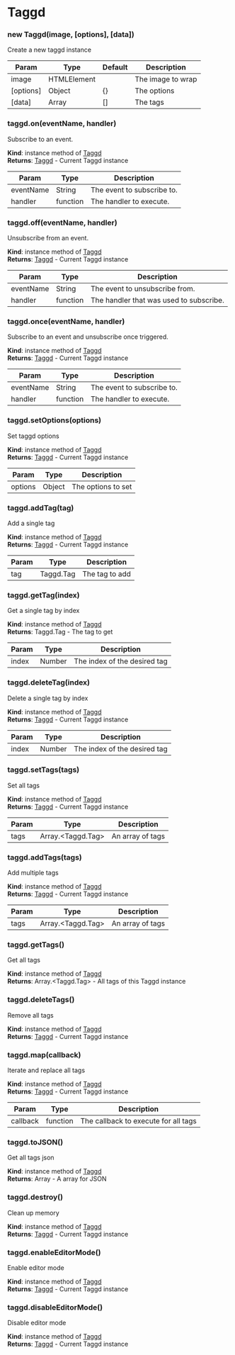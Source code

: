 # Taggd

### new Taggd(image, [options], [data])

Create a new taggd instance

| Param     | Type        | Default | Description       |
| --------- | ----------- | ------- | ----------------- |
| image     | HTMLElement |         | The image to wrap |
| [options] | Object      | {}      | The options       |
| [data]    | Array       | []      | The tags          |

### taggd.on(eventName, handler)

Subscribe to an event.

**Kind**: instance method of [Taggd](#Taggd)  
**Returns**: [Taggd](#Taggd) - Current Taggd instance

| Param     | Type     | Description                |
| --------- | -------- | -------------------------- |
| eventName | String   | The event to subscribe to. |
| handler   | function | The handler to execute.    |

### taggd.off(eventName, handler)

Unsubscribe from an event.

**Kind**: instance method of [Taggd](#Taggd)  
**Returns**: [Taggd](#Taggd) - Current Taggd instance

| Param     | Type     | Description                             |
| --------- | -------- | --------------------------------------- |
| eventName | String   | The event to unsubscribe from.          |
| handler   | function | The handler that was used to subscribe. |

### taggd.once(eventName, handler)

Subscribe to an event and unsubscribe once triggered.

**Kind**: instance method of [Taggd](#Taggd)  
**Returns**: [Taggd](#Taggd) - Current Taggd instance

| Param     | Type     | Description                |
| --------- | -------- | -------------------------- |
| eventName | String   | The event to subscribe to. |
| handler   | function | The handler to execute.    |

### taggd.setOptions(options)

Set taggd options

**Kind**: instance method of [Taggd](#Taggd)  
**Returns**: [Taggd](#Taggd) - Current Taggd instance

| Param   | Type   | Description        |
| ------- | ------ | ------------------ |
| options | Object | The options to set |

### taggd.addTag(tag)

Add a single tag

**Kind**: instance method of [Taggd](#Taggd)  
**Returns**: [Taggd](#Taggd) - Current Taggd instance

| Param | Type      | Description    |
| ----- | --------- | -------------- |
| tag   | Taggd.Tag | The tag to add |

### taggd.getTag(index)

Get a single tag by index

**Kind**: instance method of [Taggd](#Taggd)  
**Returns**: Taggd.Tag - The tag to get

| Param | Type   | Description                  |
| ----- | ------ | ---------------------------- |
| index | Number | The index of the desired tag |

### taggd.deleteTag(index)

Delete a single tag by index

**Kind**: instance method of [Taggd](#Taggd)  
**Returns**: [Taggd](#Taggd) - Current Taggd instance

| Param | Type   | Description                  |
| ----- | ------ | ---------------------------- |
| index | Number | The index of the desired tag |

### taggd.setTags(tags)

Set all tags

**Kind**: instance method of [Taggd](#Taggd)  
**Returns**: [Taggd](#Taggd) - Current Taggd instance

| Param | Type                    | Description      |
| ----- | ----------------------- | ---------------- |
| tags  | Array.&lt;Taggd.Tag&gt; | An array of tags |

### taggd.addTags(tags)

Add multiple tags

**Kind**: instance method of [Taggd](#Taggd)  
**Returns**: [Taggd](#Taggd) - Current Taggd instance

| Param | Type                    | Description      |
| ----- | ----------------------- | ---------------- |
| tags  | Array.&lt;Taggd.Tag&gt; | An array of tags |

### taggd.getTags()

Get all tags

**Kind**: instance method of [Taggd](#Taggd)  
**Returns**: Array.&lt;Taggd.Tag&gt; - All tags of this Taggd instance

### taggd.deleteTags()

Remove all tags

**Kind**: instance method of [Taggd](#Taggd)  
**Returns**: [Taggd](#Taggd) - Current Taggd instance

### taggd.map(callback)

Iterate and replace all tags

**Kind**: instance method of [Taggd](#Taggd)  
**Returns**: [Taggd](#Taggd) - Current Taggd instance

| Param    | Type     | Description                          |
| -------- | -------- | ------------------------------------ |
| callback | function | The callback to execute for all tags |

### taggd.toJSON()

Get all tags json

**Kind**: instance method of [Taggd](#Taggd)  
**Returns**: Array - A array for JSON

### taggd.destroy()

Clean up memory

**Kind**: instance method of [Taggd](#Taggd)  
**Returns**: [Taggd](#Taggd) - Current Taggd instance

### taggd.enableEditorMode()

Enable editor mode

**Kind**: instance method of [Taggd](#Taggd)  
**Returns**: [Taggd](#Taggd) - Current Taggd instance

### taggd.disableEditorMode()

Disable editor mode

**Kind**: instance method of [Taggd](#Taggd)  
**Returns**: [Taggd](#Taggd) - Current Taggd instance
